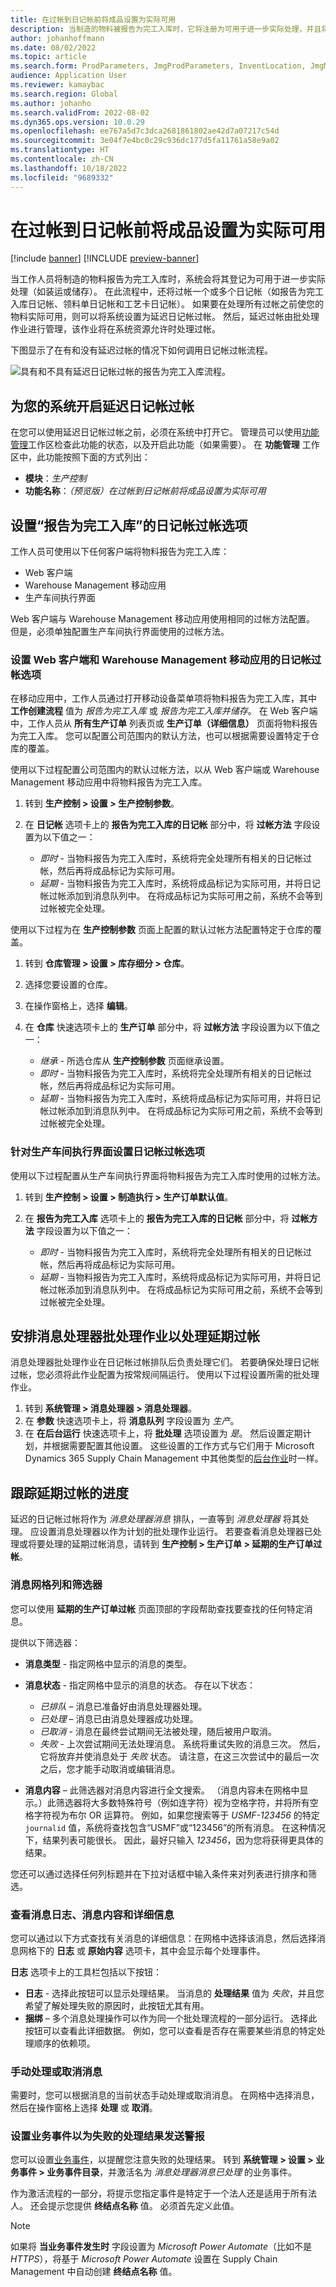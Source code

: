 ```yaml
---
title: 在过帐到日记帐前将成品设置为实际可用
description: 当制造的物料被报告为完工入库时，它将注册为可用于进一步实际处理，并且将过帐一个或多个日记帐。 本文介绍如何通过允许消息队列中的批处理作业处理日记帐过帐来延迟日记帐过帐。
author: johanhoffmann
ms.date: 08/02/2022
ms.topic: article
ms.search.form: ProdParameters, JmgProdParameters, InventLocation, JmgMES3PMessageProcessorMessage
audience: Application User
ms.reviewer: kamaybac
ms.search.region: Global
ms.author: johanho
ms.search.validFrom: 2022-08-02
ms.dyn365.ops.version: 10.0.29
ms.openlocfilehash: ee767a5d7c3dca2681861802ae42d7a07217c54d
ms.sourcegitcommit: 3e04f7e4bc0c29c936dc177d5fa11761a58e9a02
ms.translationtype: HT
ms.contentlocale: zh-CN
ms.lasthandoff: 10/18/2022
ms.locfileid: "9689332"
---
```

# <a name="make-finished-goods-physically-available-before-posting-to-journals"></a>在过帐到日记帐前将成品设置为实际可用

[!include [banner](../includes/banner.md)]
[!INCLUDE [preview-banner](../includes/preview-banner.md)]
<!-- KFM: Preview until further notice -->

当工作人员将制造的物料报告为完工入库时，系统会将其登记为可用于进一步实际处理（如装运或储存）。 在此流程中，还将过帐一个或多个日记帐（如报告为完工入库日记帐、领料单日记帐和工艺卡日记帐）。 如果要在处理所有过帐之前使您的物料实际可用，则可以将系统设置为延迟日记帐过帐。 然后，延迟过帐由批处理作业进行管理，该作业将在系统资源允许时处理过帐。

下图显示了在有和没有延迟过帐的情况下如何调用日记帐过帐流程。

![具有和不具有延迟日记帐过帐的报告为完工入库流程。](media/deferred-posting-flowchart.png "具有和不具有延迟日记帐过帐的报告为完工入库流程")

## <a name="turn-on-deferred-journal-posting-for-your-system"></a>为您的系统开启延迟日记帐过帐

在您可以使用延迟日记帐过帐之前，必须在系统中打开它。 管理员可以使用[功能管理](../../fin-ops-core/fin-ops/get-started/feature-management/feature-management-overview.md)工作区检查此功能的状态，以及开启此功能（如果需要）。 在 **功能管理** 工作区中，此功能按照下面的方式列出：

- **模块**：*生产控制*
- **功能名称**：*（预览版）在过帐到日记帐前将成品设置为实际可用*

## <a name="set-up-journal-posting-options-for-reporting-as-finished"></a>设置“报告为完工入库”的日记帐过帐选项

工作人员可使用以下任何客户端将物料报告为完工入库：

- Web 客户端
- Warehouse Management 移动应用
- 生产车间执行界面

Web 客户端与 Warehouse Management 移动应用使用相同的过帐方法配置。 但是，必须单独配置生产车间执行界面使用的过帐方法。

### <a name="set-journal-posting-options-for-the-web-client-and-the-warehouse-management-mobile-app"></a>设置 Web 客户端和 Warehouse Management 移动应用的日记帐过帐选项

在移动应用中，工作人员通过打开移动设备菜单项将物料报告为完工入库，其中 **工作创建流程** 值为 *报告为完工入库* 或 *报告为完工入库并储存*。 在 Web 客户端中，工作人员从 **所有生产订单** 列表页或 **生产订单（详细信息）** 页面将物料报告为完工入库。 您可以配置公司范围内的默认方法，也可以根据需要设置特定于仓库的覆盖。

使用以下过程配置公司范围内的默认过帐方法，以从 Web 客户端或 Warehouse Management 移动应用中将物料报告为完工入库。

1. 转到 **生产控制 \> 设置 \> 生产控制参数**。
1. 在 **日记帐** 选项卡上的 **报告为完工入库的日记帐** 部分中，将 **过帐方法** 字段设置为以下值之一：

    - *即时* - 当物料报告为完工入库时，系统将完全处理所有相关的日记帐过帐，然后再将成品标记为实际可用。
    - *延期* - 当物料报告为完工入库时，系统将成品标记为实际可用，并将日记帐过帐添加到消息队列中。 在将成品标记为实际可用之前，系统不会等到过帐被完全处理。

使用以下过程为在 **生产控制参数** 页面上配置的默认过帐方法配置特定于仓库的覆盖。

1. 转到 **仓库管理 \> 设置 \> 库存细分 \> 仓库**。
1. 选择您要设置的仓库。
1. 在操作窗格上，选择 **编辑**。
1. 在 **仓库** 快速选项卡上的 **生产订单** 部分中，将 **过帐方法** 字段设置为以下值之一：

    - *继承* - 所选仓库从 **生产控制参数** 页面继承设置。
    - *即时* - 当物料报告为完工入库时，系统将完全处理所有相关的日记帐过帐，然后再将成品标记为实际可用。
    - *延期* - 当物料报告为完工入库时，系统将成品标记为实际可用，并将日记帐过帐添加到消息队列中。 在将成品标记为实际可用之前，系统不会等到过帐被完全处理。

### <a name="set-journal-posting-options-for-the-production-floor-execution-interface"></a>针对生产车间执行界面设置日记帐过帐选项

使用以下过程配置从生产车间执行界面将物料报告为完工入库时使用的过帐方法。

1. 转到 **生产控制 \> 设置 \> 制造执行 \> 生产订单默认值**。
1. 在 **报告为完工入库** 选项卡上的 **报告为完工入库的日记帐** 部分中，将 **过帐方法** 字段设置为以下值之一：

    - *即时* - 当物料报告为完工入库时，系统将完全处理所有相关的日记帐过帐，然后再将成品标记为实际可用。
    - *延期* - 当物料报告为完工入库时，系统将成品标记为实际可用，并将日记帐过帐添加到消息队列中。 在将成品标记为实际可用之前，系统不会等到过帐被完全处理。

## <a name="schedule-the-message-processor-batch-job-to-process-deferred-postings"></a>安排消息处理器批处理作业以处理延期过帐

消息处理器批处理作业在日记帐过帐排队后负责处理它们。 若要确保处理日记帐过帐，您必须将此作业配置为按常规间隔运行。 使用以下过程设置所需的批处理作业。

1. 转到 **系统管理 \> 消息处理器 \> 消息处理器**。
1. 在 **参数** 快速选项卡上，将 **消息队列** 字段设置为 *生产*。
1. 在 **在后台运行** 快速选项卡上，将 **批处理** 选项设置为 *是*。 然后设置定期计划，并根据需要配置其他设置。 这些设置的工作方式与它们用于 Microsoft Dynamics 365 Supply Chain Management 中其他类型的[后台作业](../../fin-ops-core/dev-itpro/sysadmin/batch-processing-overview.md)时一样。

## <a name="track-the-progress-of-your-deferred-postings"></a>跟踪延期过帐的进度

延迟的日记帐过帐将作为 *消息处理器消息* 排队，一直等到 *消息处理器* 将其处理。 应设置消息处理器以作为计划的批处理作业运行。 若要查看消息处理器已处理或将要处理的延期过帐消息，请转到 **生产控制 \> 生产订单 \> 延期的生产订单过帐**。

### <a name="message-grid-columns-and-filters"></a>消息网格列和筛选器

您可以使用 **延期的生产订单过帐** 页面顶部的字段帮助查找要查找的任何特定消息。

提供以下筛选器：

- **消息类型** - 指定网格中显示的消息的类型。
- **消息状态** - 指定网格中显示的消息的状态。 存在以下状态：

    - *已排队* – 消息已准备好由消息处理器处理。
    - *已处理* – 消息已由消息处理器成功处理。
    - *已取消* - 消息在最终尝试期间无法被处理，随后被用户取消。
    - *失败* - 上次尝试期间无法处理消息。 系统将重试失败的消息三次。 然后，它将放弃并使消息处于 *失败* 状态。 请注意，在这三次尝试中的最后一次之后，您才能手动取消或编辑消息。

- **消息内容** – 此筛选器对消息内容进行全文搜索。 （消息内容未在网格中显示。）此筛选器将大多数特殊符号（例如连字符）视为空格字符，并将所有空格字符视为布尔 OR 运算符。 例如，如果您搜索等于 *USMF-123456* 的特定 `journalid` 值，系统将查找包含“USMF”或“123456”的所有消息。 在这种情况下，结果列表可能很长。 因此，最好只输入 *123456*，因为您将获得更具体的结果。

您还可以通过选择任何列标题并在下拉对话框中输入条件来对列表进行排序和筛选。

### <a name="view-the-message-log-message-content-and-details"></a>查看消息日志、消息内容和详细信息

您可以通过以下方式查找有关消息的详细信息：在网格中选择该消息，然后选择消息网格下的 **日志** 或 **原始内容** 选项卡，其中会显示每个处理事件。

**日志** 选项卡上的工具栏包括以下按钮：

- **日志** - 选择此按钮可以显示处理结果。 当消息的 **处理结果** 值为 *失败*，并且您希望了解处理失败的原因时，此按钮尤其有用。
- **捆绑** – 多个消息处理操作可以作为同一个批处理流程的一部分运行。 选择此按钮可以查看此详细数据。 例如，您可以查看是否存在需要某些消息的特定处理顺序的依赖项。

### <a name="manually-process-or-cancel-a-message"></a>手动处理或取消消息

需要时，您可以根据消息的当前状态手动处理或取消消息。 在网格中选择消息，然后在操作窗格上选择 **处理** 或 **取消**。

### <a name="set-up-business-events-to-deliver-alerts-for-failed-processing-results"></a>设置业务事件以为失败的处理结果发送警报

您可以设置[业务事件](../../fin-ops-core/dev-itpro/business-events/home-page.md)，以提醒您注意失败的处理结果。 转到 **系统管理 \> 设置 \> 业务事件 \> 业务事件目录**，并激活名为 *消息处理器消息已处理* 的业务事件。

作为激活流程的一部分，将提示您指定事件是特定于一个法人还是适用于所有法人。 还会提示您提供 **终结点名称** 值。 必须首先定义此值。

> [!NOTE]
> 如果将 **当业务事件发生时** 字段设置为 *Microsoft Power Automate*（比如不是 *HTTPS*），将基于 *Microsoft Power Automate* 设置在 Supply Chain Management 中自动创建 **终结点名称** 值。
